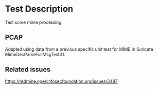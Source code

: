 # Test Description

Test some mime processing

## PCAP

Adapted using data from a previous specific unit test for MIME in Suricata MimeDecParseFullMsgTest01.

## Related issues

https://redmine.openinfosecfoundation.org/issues/3487
